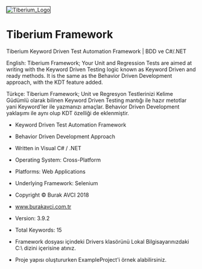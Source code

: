 <img src="https://image.ibb.co/inaPFx/Tiberium_Logo.png" alt="Tiberium_Logo" border="1">

# Tiberium Framework
Tiberium Keyword Driven Test Automation Framework | BDD ve C#/.NET

English: Tiberium Framework; Your Unit and Regression Tests are aimed at writing with the Keyword Driven Testing logic known as Keyword Driven and ready methods. It is the same as the Behavior Driven Development approach, with the KDT feature added.

Türkçe: Tiberium Framework; Unit ve Regresyon Testlerinizi Kelime Güdümlü olarak bilinen Keyword Driven Testing mantığı ile hazır metotlar yani Keyword'ler ile yazmanızı amaçlar. Behavior Driven Development yaklaşımı ile aynı olup KDT özelliği de eklenmiştir.

* Keyword Driven Test Automation Framework

* Behavior Driven Development Approach

* Written in Visual C# / .NET

* Operating System: Cross-Platform

* Platforms: Web Applications

* Underlying Framework: Selenium

* Copyright © Burak AVCI 2018

* www.burakavci.com.tr

* Version: 3.9.2

* Total Keywords: 15

* Framework dosyası içindeki Drivers klasörünü Lokal Bilgisayarınızdaki C:\ dizini içerisine atınız.

* Proje yapısı oluştururken ExampleProject'i örnek alabilirsiniz.
